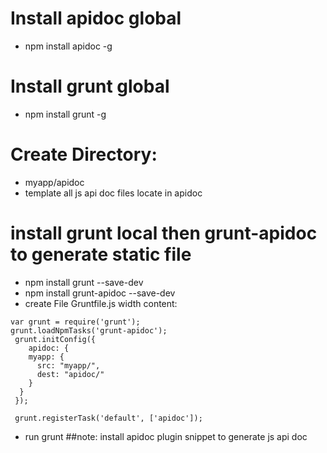 # Install apidoc global
- npm install apidoc -g
# Install grunt global
- npm install grunt -g
# Create Directory:
- myapp/apidoc
- template
all js api doc files locate in apidoc
# install grunt local then grunt-apidoc to generate static file
- npm install grunt --save-dev
- npm install grunt-apidoc --save-dev
- create File Gruntfile.js width content:
```
var grunt = require('grunt');
grunt.loadNpmTasks('grunt-apidoc');
 grunt.initConfig({
	apidoc: {
    myapp: {
      src: "myapp/",
      dest: "apidoc/"
    }
  } 
 });
 
 grunt.registerTask('default', ['apidoc']); 
```
- run grunt
##note: install apidoc plugin snippet to generate js api doc <apidocument ctrl space>